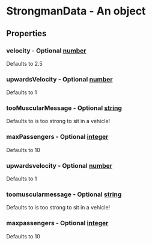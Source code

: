 

# StrongmanData - An object



## Properties



### velocity - Optional [number](number)



Defaults to 2.5



### upwardsVelocity - Optional [number](number)



Defaults to 1



### tooMuscularMessage - Optional [string](string)



Defaults to <player> <white> is too strong to sit in a vehicle!



### maxPassengers - Optional [integer](integer)



Defaults to 10



### upwardsvelocity - Optional [number](number)



Defaults to 1



### toomuscularmessage - Optional [string](string)



Defaults to <player> <white> is too strong to sit in a vehicle!



### maxpassengers - Optional [integer](integer)



Defaults to 10

